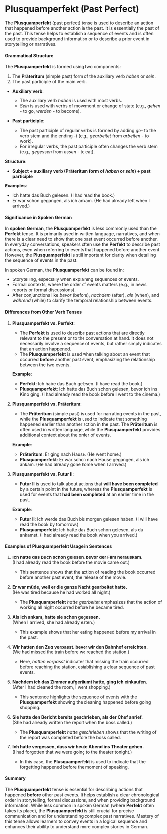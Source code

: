 # Plusquamperfekt (Past Perfect)


The **Plusquamperfekt** (past perfect) tense is used to describe an action that happened before another action in the past. It is essentially the past of the past. This tense helps to establish a sequence of events and is often used to provide background information or to describe a prior event in storytelling or narratives.

#### **Grammatical Structure**

The **Plusquamperfekt** is formed using two components:
1. The **Präteritum** (simple past) form of the auxiliary verb *haben* or *sein*.
2. The past participle of the main verb.

- **Auxiliary verb**: 
   - The auxiliary verb *haben* is used with most verbs.
   - *Sein* is used with verbs of movement or change of state (e.g., *gehen* - to go, *werden* - to become).

- **Past participle**: 
   - The past participle of regular verbs is formed by adding *ge-* to the verb stem and the ending *-t* (e.g., *gearbeitet* from *arbeiten* - to work).
   - For irregular verbs, the past participle often changes the verb stem (e.g., *gegessen* from *essen* - to eat).

**Structure**:
- **Subject + auxiliary verb (Präteritum form of *haben* or *sein*) + past participle**

**Examples**:
- Ich hatte das Buch gelesen. (I had read the book.)
- Er war schon gegangen, als ich ankam. (He had already left when I arrived.)

#### **Significance in Spoken German**

In **spoken German**, the **Plusquamperfekt** is less commonly used than the **Perfekt** tense. It is primarily used in written language, narratives, and when there is a clear need to show that one past event occurred before another. In everyday conversations, speakers often use the **Perfekt** to describe past actions, even when referring to events that happened before another event. However, the **Plusquamperfekt** is still important for clarity when detailing the sequence of events in the past.

In spoken German, the **Plusquamperfekt** can be found in:
- Storytelling, especially when explaining sequences of events.
- Formal contexts, where the order of events matters (e.g., in news reports or formal discussions).
- After conjunctions like *bevor* (before), *nachdem* (after), *als* (when), and *während* (while) to clarify the temporal relationship between events.

#### **Differences from Other Verb Tenses**

1. **Plusquamperfekt vs. Perfekt**:
   - The **Perfekt** is used to describe past actions that are directly relevant to the present or to the conversation at hand. It does not necessarily involve a sequence of events, but rather simply indicates that an action happened.
   - The **Plusquamperfekt** is used when talking about an event that occurred **before** another past event, emphasizing the relationship between the two events.

   **Example**:
   - **Perfekt**: Ich habe das Buch gelesen. (I have read the book.)
   - **Plusquamperfekt**: Ich hatte das Buch schon gelesen, bevor ich ins Kino ging. (I had already read the book before I went to the cinema.)

2. **Plusquamperfekt vs. Präteritum**:
   - The **Präteritum** (simple past) is used for narrating events in the past, while the **Plusquamperfekt** is used to indicate that something happened earlier than another action in the past. The **Präteritum** is often used in written language, while the **Plusquamperfekt** provides additional context about the order of events.

   **Example**:
   - **Präteritum**: Er ging nach Hause. (He went home.)
   - **Plusquamperfekt**: Er war schon nach Hause gegangen, als ich ankam. (He had already gone home when I arrived.)

3. **Plusquamperfekt vs. Futur II**:
   - **Futur II** is used to talk about actions that **will have been completed** by a certain point in the future, whereas the **Plusquamperfekt** is used for events that **had been completed** at an earlier time in the past.

   **Example**:
   - **Futur II**: Ich werde das Buch bis morgen gelesen haben. (I will have read the book by tomorrow.)
   - **Plusquamperfekt**: Ich hatte das Buch schon gelesen, als du ankamst. (I had already read the book when you arrived.)

#### **Examples of Plusquamperfekt Usage in Sentences**

1. **Ich hatte das Buch schon gelesen, bevor der Film herauskam.**  
   (I had already read the book before the movie came out.)  
   - This sentence shows that the action of reading the book occurred before another past event, the release of the movie.

2. **Er war müde, weil er die ganze Nacht gearbeitet hatte.**  
   (He was tired because he had worked all night.)  
   - The **Plusquamperfekt** *hatte gearbeitet* emphasizes that the action of working all night occurred before he became tired.

3. **Als ich ankam, hatte sie schon gegessen.**  
   (When I arrived, she had already eaten.)  
   - This example shows that her eating happened before my arrival in the past.

4. **Wir hatten den Zug verpasst, bevor wir den Bahnhof erreichten.**  
   (We had missed the train before we reached the station.)  
   - Here, *hatten verpasst* indicates that missing the train occurred before reaching the station, establishing a clear sequence of past events.

5. **Nachdem ich das Zimmer aufgeräumt hatte, ging ich einkaufen.**  
   (After I had cleaned the room, I went shopping.)  
   - This sentence highlights the sequence of events with the **Plusquamperfekt** showing the cleaning happened before going shopping.

6. **Sie hatte den Bericht bereits geschrieben, als der Chef anrief.**  
   (She had already written the report when the boss called.)  
   - The **Plusquamperfekt** *hatte geschrieben* shows that the writing of the report was completed before the boss called.

7. **Ich hatte vergessen, dass wir heute Abend ins Theater gehen.**  
   (I had forgotten that we were going to the theater tonight.)  
   - In this case, the **Plusquamperfekt** is used to indicate that the forgetting happened before the moment of speaking.

#### **Summary**

The **Plusquamperfekt** tense is essential for describing actions that happened **before** other past events. It helps establish a clear chronological order in storytelling, formal discussions, and when providing background information. While less common in spoken German (where **Perfekt** often takes its place), the **Plusquamperfekt** is still crucial for precise communication and for understanding complex past narratives. Mastery of this tense allows learners to convey events in a logical sequence and enhances their ability to understand more complex stories in German.